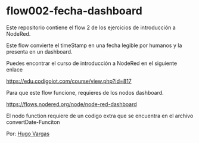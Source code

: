 # flow002-fecha-dashboard
Este repositorio contiene el flow 2 de los ejercicios de introducción a NodeRed.

Este flow convierte el timeStamp en una fecha legible por humanos y la presenta en un dashboard.

Puedes encontrar el curso de introducción a NodeRed en el siguiente enlace

https://edu.codigoiot.com/course/view.php?id=817

Para que este flow funcione, requieres de los nodos dashboard.

https://flows.nodered.org/node/node-red-dashboard

El nodo function requiere de un codigo extra que se encuentra en el archivo convertDate-Funciton

Por: [Hugo Vargas](https://github.com/hugoescalpelo)